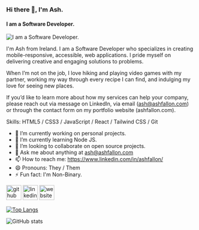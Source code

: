 ### Hi there 👋, I'm Ash.
#### I am a Software Developer.
![I am a Software Developer.](https://media-exp2.licdn.com/dms/image/C4E16AQGDzUGglB_6Sw/profile-displaybackgroundimage-shrink_200_800/0/1655147004457?e=1663200000&v=beta&t=MiAoKOuyOKa1fPZ3uKZ0FgJbPxDvwfvNL8icBnz5MXM)

I'm Ash from Ireland. I am a Software Developer who specializes in creating mobile-responsive, accessible, web applications. I pride myself on delivering creative and engaging solutions to problems.

When I’m not on the job, I love hiking and playing video games with my partner, working my way through every recipe I can find, and indulging my love for seeing new places.

If you’d like to learn more about how my services can help your company, please reach out via message on LinkedIn, via email (ash@ashfallon.com) or through the contact form on my portfolio website (ashfallon.com).

Skills: HTML5 / CSS3 / JavaScript / React / Tailwind CSS / Git

- 🔭 I’m currently working on personal projects. 
- 🌱 I’m currently learning Node JS. 
- 👯 I’m looking to collaborate on open source projects. 
- 💬 Ask me about anything at ash@ashfallon.com 
- 📫 How to reach me: https://www.linkedin.com/in/ashfallon/ 
- 😄 Pronouns: They / Them 
- ⚡ Fun fact: I'm Non-Binary. 


[<img src='https://cdn.jsdelivr.net/npm/simple-icons@3.0.1/icons/github.svg' alt='github' height='40'>](https://github.com/ash-fallon)  [<img src='https://cdn.jsdelivr.net/npm/simple-icons@3.0.1/icons/linkedin.svg' alt='linkedin' height='40'>](https://www.linkedin.com/in/ashfallon/)  [<img src='https://cdn.jsdelivr.net/npm/simple-icons@3.0.1/icons/icloud.svg' alt='website' height='40'>](ashfallon.com)  

[![Top Langs](https://github-readme-stats.vercel.app/api/top-langs/?username=ash-fallon)](https://github.com/anuraghazra/github-readme-stats)

![GitHub stats](https://github-readme-stats.vercel.app/api?username=ash-fallon&show_icons=true)  

